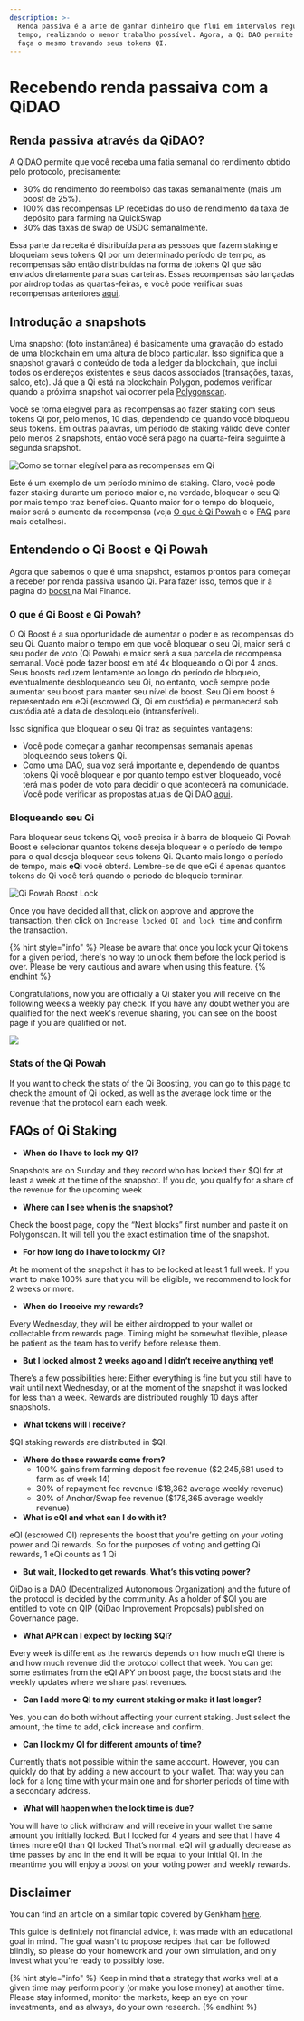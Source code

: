 ```yaml
---
description: >-
  Renda passiva é a arte de ganhar dinheiro que flui em intervalos regulares de
  tempo, realizando o menor trabalho possível. Agora, a Qi DAO permite que você
  faça o mesmo travando seus tokens QI.
---
```


# Recebendo renda passaiva com a QiDAO

## Renda passiva através da QiDAO?

A QiDAO permite que você receba uma fatia semanal do rendimento obtido pelo protocolo, precisamente:

* 30% do rendimento do reembolso das taxas semanalmente (mais um boost de 25%).&#x20;
* 100% das recompensas LP recebidas do uso de rendimento da taxa de depósito para farming na QuickSwap&#x20;
* 30% das taxas de swap de USDC semanalmente.&#x20;

Essa parte da receita é distribuída para as pessoas que fazem staking e bloqueiam seus tokens QI por um determinado período de tempo, as recompensas são então distribuídas na forma de tokens QI que são enviados diretamente para suas carteiras. Essas recompensas são lançadas por airdrop todas as quartas-feiras, e você pode verificar suas recompensas anteriores [aqui](https://app.mai.finance/rewards).

## Introdução a snapshots

Uma snapshot (foto instantânea) é basicamente uma gravação do estado de uma blockchain em uma altura de bloco particular. Isso significa que a snapshot gravará o conteúdo de toda a ledger da blockchain, que inclui todos os endereços existentes e seus dados associados (transações, taxas, saldo, etc). Já que a Qi está na blockchain Polygon, podemos verificar quando a próxima snapshot vai ocorrer pela [Polygonscan](https://polygonscan.com).

Você se torna elegível para as recompensas ao fazer staking com seus tokens Qi por, pelo menos, 10 dias, dependendo de quando você bloqueou seus tokens. Em outras palavras, um período de staking válido deve conter pelo menos 2 snapshots, então você será pago na quarta-feira seguinte à segunda snapshot.

![Como se tornar elegível para as recompensas em Qi](../.gitbook/assets/unknown.png)

Este é um exemplo de um período mínimo de staking. Claro, você pode fazer staking durante um período maior e, na verdade, bloquear o seu Qi por mais tempo traz benefícios. Quanto maior for o tempo do bloqueio, maior será o aumento da recompensa (veja [O que è Qi Powah](earning-passive-income-with-qidao.md#what-is-qi-powah) e o [FAQ](earning-passive-income-with-qidao.md#faqs-of-qi-staking) para mais detalhes).

## Entendendo o Qi Boost e Qi Powah

Agora que sabemos o que é uma snapshot, estamos prontos para começar a receber por renda passiva usando Qi. Para fazer isso, temos que ir à pagina do [boost ](https://app.mai.finance/boost)na Mai Finance.

### O que é Qi Boost e Qi Powah?

O Qi Boost é a sua oportunidade de aumentar o poder e as recompensas do seu Qi. Quanto maior o tempo em que você bloquear o seu Qi, maior será o seu poder de voto (Qi Powah) e maior será a sua parcela de recompensa semanal. Você pode fazer boost em até 4x bloqueando o Qi por 4 anos. Seus boosts reduzem lentamente ao longo do período de bloqueio, eventualmente desbloqueando seu Qi, no entanto, você sempre pode aumentar seu boost para manter seu nível de boost. Seu Qi em boost é representado em eQi (escrowed Qi, Qi em custódia) e permanecerá sob custódia até a data de desbloqueio (intransferível).

Isso significa que bloquear o seu Qi traz as seguintes vantagens:

* Você pode começar a ganhar recompensas semanais apenas bloqueando seus tokens Qi.
* Como uma DAO, sua voz será importante e, dependendo de quantos tokens Qi você bloquear e por quanto tempo estiver bloqueado, você terá mais poder de voto para decidir o que acontecerá na comunidade. Você pode verificar as propostas atuais de Qi DAO [aqui](https://snapshot.org/#/qidao.eth).

### Bloqueando seu Qi

Para bloquear seus tokens Qi, você precisa ir à barra de bloqueio Qi Powah Boost e selecionar quantos tokens deseja bloquear e o período de tempo para o qual deseja bloquear seus tokens Qi. Quanto mais longo o período de tempo, mais **eQi** você obterá. Lembre-se de que eQi é apenas quantos tokens de Qi você terá quando o período de bloqueio terminar.

![Qi Powah Boost Lock](../.gitbook/assets/captura.jpg)

Once you have decided all that, click on approve and approve the transaction, then click on `Increase locked QI and lock time` and confirm the transaction.

{% hint style="info" %}
Please be aware that once you lock your Qi tokens for a given period, there's no way to unlock them before the lock period is over. Please be very cautious and aware when using this feature.
{% endhint %}

Congratulations, now you are officially a Qi staker you will receive on the following weeks a weekly pay check. If you have any doubt wether you are qualified for the next week's revenue sharing, you can see on the boost page if you are qualified or not.

![](<../.gitbook/assets/captura (1).jpg>)

### Stats of the Qi Powah

If you want to check the stats of the Qi Boosting, you can go to this [page ](https://app.mai.finance/boost/stats)to check the amount of Qi locked, as well as the average lock time or the revenue that the protocol earn each week.

## FAQs of Qi Staking

* **When do I have to lock my QI?**&#x20;

Snapshots are on Sunday and they record who has locked their $QI for at least a week at the time of the snapshot. If you do, you qualify for a share of the revenue for the upcoming week

* **Where can I see when is the snapshot?**&#x20;

Check the boost page, copy the “Next blocks” first number and paste it on Polygonscan. It will tell you the exact estimation time of the snapshot.

* **For how long do I have to lock my QI?**&#x20;

At he moment of the snapshot it has to be locked at least 1 full week. If you want to make 100% sure that you will be eligible, we recommend to lock for 2 weeks or more.

* **When do I receive my rewards?**&#x20;

Every Wednesday, they will be either airdropped to your wallet or collectable from rewards page. Timing might be somewhat flexible, please be patient as the team has to verify before release them.

* **But I locked almost 2 weeks ago and I didn’t receive anything yet!**&#x20;

There’s a few possibilities here: Either everything is fine but you still have to wait until next Wednesday, or at the moment of the snapshot it was locked for less than a week. Rewards are distributed roughly 10 days after snapshots.

* **What tokens will I receive?**&#x20;

$QI staking rewards are distributed in $QI.

* **Where do these rewards come from?**&#x20;
  * 100% gains from farming deposit fee revenue ($2,245,681 used to farm as of week 14)&#x20;
  * 30% of repayment fee revenue ($18,362 average weekly revenue)
  * 30% of Anchor/Swap fee revenue ($178,365 average weekly revenue)
* **What is eQI and what can I do with it?**&#x20;

eQI (escrowed QI) represents the boost that you're getting on your voting power and Qi rewards. So for the purposes of voting and getting Qi rewards, 1 eQi counts as 1 Qi

* **But wait, I locked to get rewards. What’s this voting power?**&#x20;

QiDao is a DAO (Decentralized Autonomous Organization) and the future of the protocol is decided by the community. As a holder of $QI you are entitled to vote on QIP (QiDao Improvement Proposals) published on Governance page.

* **What APR can I expect by locking $QI?**&#x20;

Every week is different as the rewards depends on how much eQI there is and how much revenue did the protocol collect that week. You can get some estimates from the eQI APY on boost page, the boost stats and the weekly updates where we share past revenues.

* **Can I add more QI to my current staking or make it last longer?**&#x20;

Yes, you can do both without affecting your current staking. Just select the amount, the time to add, click increase and confirm.

* **Can I lock my QI for different amounts of time?**&#x20;

Currently that’s not possible within the same account. However, you can quickly do that by adding a new account to your wallet. That way you can lock for a long time with your main one and for shorter periods of time with a secondary address.

* **What will happen when the lock time is due?**&#x20;

You will have to click withdraw and will receive in your wallet the same amount you initially locked. But I locked for 4 years and see that I have 4 times more eQI than QI locked That’s normal. eQI will gradually decrease as time passes by and in the end it will be equal to your initial QI. In the meantime you will enjoy a boost on your voting power and weekly rewards.

## Disclaimer

You can find an article on a similar topic covered by Genkham [here](https://medium.com/@GenKham/earning-passive-income-with-qi-dao-b92a6a3721bd).

This guide is definitely not financial advice, it was made with an educational goal in mind. The goal wasn't to propose recipes that can be followed blindly, so please do your homework and your own simulation, and only invest what you're ready to possibly lose.

{% hint style="info" %}
Keep in mind that a strategy that works well at a given time may perform poorly (or make you lose money) at another time. Please stay informed, monitor the markets, keep an eye on your investments, and as always, do your own research.
{% endhint %}
